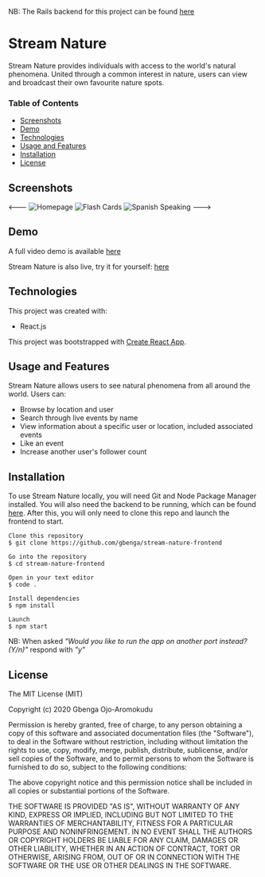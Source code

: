 NB: The Rails backend for this project can be found [here](https://github.com/gbenga/stream-nature-backend)

# Stream Nature

Stream Nature provides individuals with access to the world's natural phenomena. United through a common interest in nature, users can view and broadcast their own favourite nature spots.

### Table of Contents

- [Screenshots](#screenshots)
- [Demo](#demo)
- [Technologies](#technologies)
- [Usage and Features](#usage-and-features)
- [Installation](#installation)
- [License](#license)

## **Screenshots**

<---
![Homepage](/gif/homepage.png)
![Flash Cards](/gif/flash-cards.gif)
![Spanish Speaking](/gif/spanish-speaking.gif)
--->

## **Demo**

A full video demo is available [here](https://www.loom.com/share/152e739c304940d3a2f9077470ec8ef3)

Stream Nature is also live, try it for yourself: [here](https://stream-nature.netlify.app/)

## Technologies

This project was created with:

- React.js

This project was bootstrapped with [Create React App](https://github.com/facebook/create-react-app).

## **Usage and Features**

Stream Nature allows users to see natural phenomena from all around the world. Users can:

- Browse by location and user
- Search through live events by name
- View information about a specific user or location, included associated events
- Like an event
- Increase another user's follower count

## **Installation**

To use Stream Nature locally, you will need Git and Node Package Manager installed. You will also need the backend to be running, which can be found [here](https://github.com/gbenga/stream-nature-backend). After this, you will only need to clone this repo and launch the frontend to start.

```
Clone this repository
$ git clone https://github.com/gbenga/stream-nature-frontend

Go into the repository
$ cd stream-nature-frontend

Open in your text editor
$ code .

Install dependencies
$ npm install

Launch
$ npm start
```

NB: When asked _"Would you like to run the app on another port instead? (Y/n)"_ respond with _"y"_

## **License**

The MIT License (MIT)

Copyright (c) 2020 Gbenga Ojo-Aromokudu

Permission is hereby granted, free of charge, to any person obtaining a copy of this software and associated documentation files (the "Software"), to deal in the Software without restriction, including without limitation the rights to use, copy, modify, merge, publish, distribute, sublicense, and/or sell copies of the Software, and to permit persons to whom the Software is furnished to do so, subject to the following conditions:

The above copyright notice and this permission notice shall be included in all copies or substantial portions of the Software.

THE SOFTWARE IS PROVIDED "AS IS", WITHOUT WARRANTY OF ANY KIND, EXPRESS OR IMPLIED, INCLUDING BUT NOT LIMITED TO THE WARRANTIES OF MERCHANTABILITY, FITNESS FOR A PARTICULAR PURPOSE AND NONINFRINGEMENT. IN NO EVENT SHALL THE AUTHORS OR COPYRIGHT HOLDERS BE LIABLE FOR ANY CLAIM, DAMAGES OR OTHER LIABILITY, WHETHER IN AN ACTION OF CONTRACT, TORT OR OTHERWISE, ARISING FROM, OUT OF OR IN CONNECTION WITH THE SOFTWARE OR THE USE OR OTHER DEALINGS IN THE SOFTWARE.
